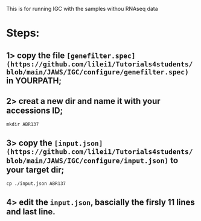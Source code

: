 This is for running IGC with the samples withou RNAseq data

# Steps:
## 1> copy the file `[genefilter.spec](https://github.com/lilei1/Tutorials4students/blob/main/JAWS/IGC/configure/genefilter.spec)` in YOURPATH;

## 2> creat a new dir and name it with your accessions ID;

```
mkdir ABR137

```
## 3> copy the `[input.json](https://github.com/lilei1/Tutorials4students/blob/main/JAWS/IGC/configure/input.json)` to your target dir;

```
cp ./input.json ABR137
```

## 4> edit the `input.json`, bascially the firsly 11 lines and last line.

